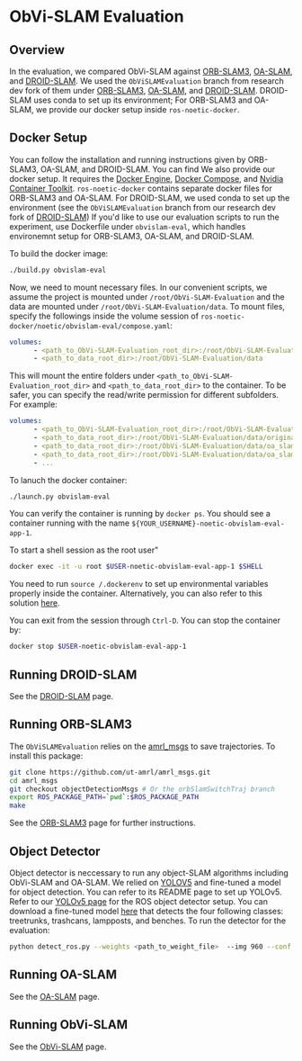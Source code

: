# ObVi-SLAM Evaluation

## Overview

In the evaluation, we compared ObVi-SLAM against [ORB-SLAM3](https://github.com/UZ-SLAMLab/ORB_SLAM3), [OA-SLAM](https://gitlab.inria.fr/tangram/oa-slam), and [DROID-SLAM](https://github.com/princeton-vl/DROID-SLAM). We used the `ObViSLAMEvaluation` branch from research dev fork of them under [ORB-SLAM3](https://github.com/ut-amrl/ORB_SLAM3/tree/ObViSLAMEvaluation), [OA-SLAM](https://github.com/ut-amrl/oa-slam/tree/ObViSLAMEvaluation), and [DROID-SLAM](https://github.com/ut-amrl/DROID-SLAM/tree/ObViSLAMEvaluation). DROID-SLAM uses conda to set up its environment; For ORB-SLAM3 and OA-SLAM, we provide our docker setup inside `ros-noetic-docker`.


## Docker Setup

You can follow the installation and running instructions given by ORB-SLAM3, OA-SLAM, and DROID-SLAM. You can find We also provide our docker setup. It requires the [Docker Engine](https://docs.docker.com/engine/install/ubuntu), [Docker Compose](https://docs.docker.com/compose/install/linux/), and [Nvidia Container Toolkit](https://docs.nvidia.com/datacenter/cloud-native/container-toolkit/install-guide.html). `ros-noetic-docker` contains separate docker files for ORB-SLAM3 and OA-SLAM. For DROID-SLAM, we used conda to set up the environment (see the `ObViSLAMEvaluation` branch from our research dev fork of [DROID-SLAM](https://github.com/ut-amrl/DROID-SLAM/tree/ObViSLAMEvaluation)) If you'd like to use our evaluation scripts to run the experiment, use Dockerfile under `obvislam-eval`, which handles environemnt setup for ORB-SLAM3, OA-SLAM, and DROID-SLAM.

To build the docker image:
```Bash
./build.py obvislam-eval
```

Now, we need to mount necessary files. In our convenient scripts, we assume the project is mounted under `/root/ObVi-SLAM-Evaluation` and the data are mounted under `/root/ObVi-SLAM-Evaluation/data`. To mount files, specify the followings inside the volume session of `ros-noetic-docker/noetic/obvislam-eval/compose.yaml`:
```YAML
volumes:
      - <path_to_ObVi-SLAM-Evaluation_root_dir>:/root/ObVi-SLAM-Evaluation
      - <path_to_data_root_dir>:/root/ObVi-SLAM-Evaluation/data
```
This will mount the entire folders under `<path_to_ObVi-SLAM-Evaluation_root_dir>` and `<path_to_data_root_dir>` to the container. To be safer, you can specify the read/write permission for different subfolders. For example:
```YAML
volumes:
      - <path_to_ObVi-SLAM-Evaluation_root_dir>:/root/ObVi-SLAM-Evaluation
      - <path_to_data_root_dir>:/root/ObVi-SLAM-Evaluation/data/original_data:ro
      - <path_to_data_root_dir>:/root/ObVi-SLAM-Evaluation/data/oa_slam_in:ro
      - <path_to_data_root_dir>:/root/ObVi-SLAM-Evaluation/data/oa_slam_out
      - ...
```

To lanuch the docker container:
```Bash
./launch.py obvislam-eval
```
You can verify the container is running by `docker ps`. You should see a container running with the name `${YOUR_USERNAME}-noetic-obvislam-eval-app-1`.

To start a shell session as the root user"
```Bash
docker exec -it -u root $USER-noetic-obvislam-eval-app-1 $SHELL
```

You need to run `source /.dockerenv` to set up environmental variables properly inside the container. Alternatively, you can also refer to this solution [here](https://github.com/ut-amrl/ros-noetic-docker#environment-setup).

You can exit from the session through `Ctrl-D`. You can stop the container by:
```Bash
docker stop $USER-noetic-obvislam-eval-app-1
```

## Running DROID-SLAM
See the [DROID-SLAM](https://github.com/ut-amrl/DROID-SLAM/tree/ObViSLAMEvaluation) page.

## Running ORB-SLAM3
The `ObViSLAMEvaluation` relies on the [amrl_msgs](https://github.com/ut-amrl/amrl_msgs/tree/orbSlamSwitchTraj) to save trajectories. To install this package:
```Bash
git clone https://github.com/ut-amrl/amrl_msgs.git
cd amrl_msgs
git checkout objectDetectionMsgs # Or the orbSlamSwitchTraj branch
export ROS_PACKAGE_PATH=`pwd`:$ROS_PACKAGE_PATH
make
```
See the [ORB-SLAM3](https://github.com/ut-amrl/ORB_SLAM3/tree/ObViSLAMEvaluation) page for further instructions.

## Object Detector
Object detector is neccessary to run any object-SLAM algorithms including ObVi-SLAM and OA-SLAM. We relied on [YOLOV5](https://github.com/ultralytics/yolov5) and fine-tuned a model for object detection. You can refer to its README page to set up YOLOv5. Refer to our [YOLOv5 page](https://github.com/ut-amrl/yolov5/blob/ROS/README.md) for the ROS object detector setup. You can download a fine-tuned model [here](https://drive.google.com/file/d/1aMkPj4NEWnSGbPKYld_6dnm9TSgYZwzR/view?usp=sharing) that detects the four following classes: treetrunks, trashcans, lampposts, and benches. To run the detector for the evaluation:
```Bash
python detect_ros.py --weights <path_to_weight_file>  --img 960 --conf 0.2
```

## Running OA-SLAM
See the [OA-SLAM](https://github.com/ut-amrl/OA-SLAM/tree/ObViSLAMEvaluation) page. 

## Running ObVi-SLAM
See the [ObVi-SLAM](https://github.com/ut-amrl/ObVi-SLAM) page.

<!-- export LD_LIBRARY_PATH=/usr/local/lib/python3.8/dist-packages/nvidia/cudnn/lib:$LD_LIBRARY_PATH -->
